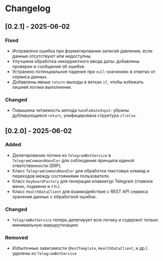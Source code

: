 # Changelog
## [0.2.1] - 2025-06-02

### Fixed
- Исправлена ошибка при форматировании записей давления, если данные отсутствуют или недоступны.
- Улучшена обработка некорректного ввода даты: добавлены проверки и сообщения об ошибке.
- Устранено потенциальное падение при `null`-значениях в ответах от сервиса данных.
- Добавлены явные `return`-выходы в ветках `if`, чтобы избежать лишней логики выполнения.

### Changed
- Повышена читаемость метода `handleDateInput`: убраны дублирующиеся `return`, унифицирована структура `if/else`.

## [0.2.0] - 2025-06-02
### Added
- Делегирование логики из `TelegramBotService` в `TelegramCommandHandler` для соблюдения принципа единой ответственности (SRP).
- Класс `TelegramCommandHandler` для обработки текстовых команд и переходов между состояниями пользователя.
- Класс `KeyboardFactory` для генерации клавиатур Telegram (главное меню, подменю и т.п.).
- Класс `HealthDataClient` для взаимодействия с REST API сервиса хранения данных с обработкой ошибок.

### Changed
- `TelegramBotService` теперь делегирует всю логику и содержит только минимальную маршрутизацию

### Removed
- Избыточные зависимости (`RestTemplate`, `HealthDataClient`, и др.) удалены из `TelegramBotService`